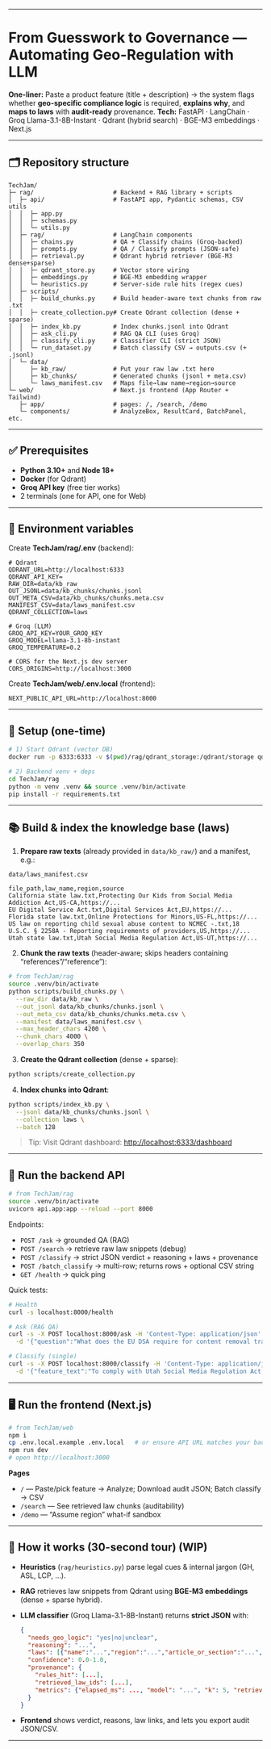 
---

# From Guesswork to Governance — Automating Geo-Regulation with LLM

**One-liner:** Paste a product feature (title + description) → the system flags whether **geo-specific compliance logic** is required, **explains why**, and **maps to laws** with **audit-ready** provenance.
**Tech:** FastAPI · LangChain · Groq Llama-3.1-8B-Instant · Qdrant (hybrid search) · BGE-M3 embeddings · Next.js

---

## 🗂 Repository structure

```
TechJam/
├─ rag/                      # Backend + RAG library + scripts
│  ├─ api/                   # FastAPI app, Pydantic schemas, CSV utils
│  │  ├─ app.py
│  │  ├─ schemas.py
│  │  └─ utils.py
│  ├─ rag/                   # LangChain components
│  │  ├─ chains.py           # QA + Classify chains (Groq-backed)
│  │  ├─ prompts.py          # QA / Classify prompts (JSON-safe)
│  │  ├─ retrieval.py        # Qdrant hybrid retriever (BGE-M3 dense+sparse)
│  │  ├─ qdrant_store.py     # Vector store wiring
│  │  ├─ embeddings.py       # BGE-M3 embedding wrapper
│  │  └─ heuristics.py       # Server-side rule hits (regex cues)
│  ├─ scripts/
│  │  ├─ build_chunks.py     # Build header-aware text chunks from raw .txt
│  │  ├─ create_collection.py# Create Qdrant collection (dense + sparse)
│  │  ├─ index_kb.py         # Index chunks.jsonl into Qdrant
│  │  ├─ ask_cli.py          # RAG QA CLI (uses Groq)
│  │  ├─ classify_cli.py     # Classifier CLI (strict JSON)
│  │  └─ run_dataset.py      # Batch classify CSV → outputs.csv (+ .jsonl)
│  └─ data/
│     ├─ kb_raw/             # Put your raw law .txt here
│     ├─ kb_chunks/          # Generated chunks (jsonl + meta.csv)
│     └─ laws_manifest.csv   # Maps file→law name→region→source
└─ web/                      # Next.js frontend (App Router + Tailwind)
   ├─ app/                   # pages: /, /search, /demo
   └─ components/            # AnalyzeBox, ResultCard, BatchPanel, etc.
```

---

## ✅ Prerequisites

* **Python 3.10+** and **Node 18+**
* **Docker** (for Qdrant)
* **Groq API key** (free tier works)
* 2 terminals (one for API, one for Web)

---

## 🔑 Environment variables

Create **TechJam/rag/.env** (backend):

```
# Qdrant
QDRANT_URL=http://localhost:6333
QDRANT_API_KEY=
RAW_DIR=data/kb_raw
OUT_JSONL=data/kb_chunks/chunks.jsonl
OUT_META_CSV=data/kb_chunks/chunks.meta.csv
MANIFEST_CSV=data/laws_manifest.csv
QDRANT_COLLECTION=laws

# Groq (LLM)
GROQ_API_KEY=YOUR_GROQ_KEY
GROQ_MODEL=llama-3.1-8b-instant
GROQ_TEMPERATURE=0.2

# CORS for the Next.js dev server
CORS_ORIGINS=http://localhost:3000
```

Create **TechJam/web/.env.local** (frontend):

```
NEXT_PUBLIC_API_URL=http://localhost:8000
```

---

## 🧱 Setup (one-time)

```bash
# 1) Start Qdrant (vector DB)
docker run -p 6333:6333 -v $(pwd)/rag/qdrant_storage:/qdrant/storage qdrant/qdrant:latest

# 2) Backend venv + deps
cd TechJam/rag
python -m venv .venv && source .venv/bin/activate
pip install -r requirements.txt
```

---

## 📚 Build & index the knowledge base (laws)

1. **Prepare raw texts** (already provided in `data/kb_raw/`) and a manifest, e.g.:

`data/laws_manifest.csv`

```
file_path,law_name,region,source
California state law.txt,Protecting Our Kids from Social Media Addiction Act,US-CA,https://...
EU Digital Service Act.txt,Digital Services Act,EU,https://...
Florida state law.txt,Online Protections for Minors,US-FL,https://...
US law on reporting child sexual abuse content to NCMEC -.txt,18 U.S.C. § 2258A - Reporting requirements of providers,US,https://...
Utah state law.txt,Utah Social Media Regulation Act,US-UT,https://...
```

2. **Chunk the raw texts** (header-aware; skips headers containing “references”/“reference”):

```bash
# from TechJam/rag
source .venv/bin/activate
python scripts/build_chunks.py \
  --raw_dir data/kb_raw \
  --out_jsonl data/kb_chunks/chunks.jsonl \
  --out_meta_csv data/kb_chunks/chunks.meta.csv \
  --manifest data/laws_manifest.csv \
  --max_header_chars 4200 \
  --chunk_chars 4000 \
  --overlap_chars 350
```

3. **Create the Qdrant collection** (dense + sparse):

```bash
python scripts/create_collection.py
```

4. **Index chunks into Qdrant**:

```bash
python scripts/index_kb.py \
  --jsonl data/kb_chunks/chunks.jsonl \
  --collection laws \
  --batch 128
```

> Tip: Visit Qdrant dashboard: [http://localhost:6333/dashboard](http://localhost:6333/dashboard)

---

## 🔌 Run the backend API

```bash
# from TechJam/rag
source .venv/bin/activate
uvicorn api.app:app --reload --port 8000
```

Endpoints:

* `POST /ask` → grounded QA (RAG)
* `POST /search` → retrieve raw law snippets (debug)
* `POST /classify` → strict JSON verdict + reasoning + laws + provenance
* `POST /batch_classify` → multi-row; returns rows + optional CSV string
* `GET /health` → quick ping

Quick tests:

```bash
# Health
curl -s localhost:8000/health

# Ask (RAG QA)
curl -s -X POST localhost:8000/ask -H 'Content-Type: application/json' \
  -d '{"question":"What does the EU DSA require for content removal transparency?","k":5}' | jq

# Classify (single)
curl -s -X POST localhost:8000/classify -H 'Content-Type: application/json' \
  -d '{"feature_text":"To comply with Utah Social Media Regulation Act, restrict under-18 night access via GH; EchoTrace logs.","rule_hits":["utah","asl","gh","legal_cue"],"k":5}' | jq
```

---

## 🖥️ Run the frontend (Next.js)

```bash
# from TechJam/web
npm i
cp .env.local.example .env.local   # or ensure API URL matches your backend
npm run dev
# open http://localhost:3000
```

**Pages**

* `/` — Paste/pick feature → Analyze; Download audit JSON; Batch classify → CSV
* `/search` — See retrieved law chunks (auditability)
* `/demo` — “Assume region” what-if sandbox

---

## 🧠 How it works (30-second tour) (WIP)

* **Heuristics** (`rag/heuristics.py`) parse legal cues & internal jargon (GH, ASL, LCP, …).
* **RAG** retrieves law snippets from Qdrant using **BGE-M3 embeddings** (dense + sparse hybrid).
* **LLM classifier** (Groq Llama-3.1-8B-Instant) returns **strict JSON** with:

  ```json
  {
    "needs_geo_logic": "yes|no|unclear",
    "reasoning": "...",
    "laws": [{"name":"...","region":"...","article_or_section":"...","source":"..."}],
    "confidence": 0.0-1.0,
    "provenance": {
      "rules_hit": [...],
      "retrieved_law_ids": [...],
      "metrics": {"elapsed_ms": ..., "model": "...", "k": 5, "retrieved": ...}
    }
  }
  ```
* **Frontend** shows verdict, reasons, law links, and lets you export audit JSON/CSV.

---
